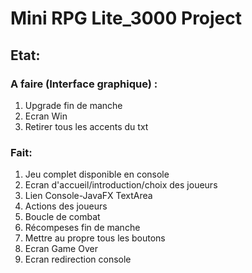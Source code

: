 # Mini RPG Lite_3000 Project

## Etat:

### A faire (Interface graphique) :


1) Upgrade fin de manche
2) Ecran Win
3) Retirer tous les accents du txt

### Fait:
1) Jeu complet disponible en console
2) Ecran d'accueil/introduction/choix des joueurs
3) Lien Console-JavaFX TextArea
4) Actions des joueurs
5) Boucle de combat
6)  Récompeses fin de manche
7) Mettre au propre tous les boutons
8) Ecran Game Over
9) Ecran redirection console